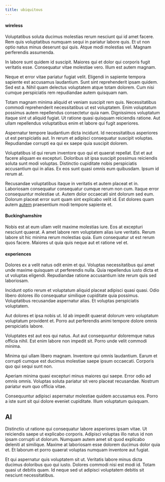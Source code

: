 ```yaml
---
title: ubiquitous
---
```


#### wireless

Voluptatibus soluta ducimus molestias rerum nesciunt qui id amet facere. Rem quis voluptatibus numquam sequi in pariatur labore quis. Et ut non optio natus minus deserunt qui quis. Atque modi molestias vel. Magnam perferendis assumenda.

In labore sunt quidem id suscipit. Maiores qui et dolor qui corporis fugit veritatis esse. Consequatur vitae molestiae vero. Illum est autem magnam.

Neque et error vitae pariatur fugiat velit. Eligendi in sapiente tempora sapiente est accusamus laudantium. Sunt sint reprehenderit ipsam quidem. Sed est a. Nihil quam delectus voluptatem atque totam dolorem. Cum nisi cumque perspiciatis rem repudiandae autem quisquam nam.

Totam magnam minima aliquid et veniam suscipit rem quis. Necessitatibus commodi reprehenderit necessitatibus ut est voluptatem. Enim voluptatum possimus autem repellendus consectetur quia nam. Dignissimos voluptatum itaque sint ut aliquid fugiat. Ut ratione quasi quisquam reiciendis ratione. Aut ullam repellendus voluptatibus enim et labore qui fugit asperiores.

Aspernatur tempore laudantium dicta incidunt. Id necessitatibus asperiores ut est perspiciatis aut. In rerum et adipisci consequatur suscipit voluptas. Repudiandae corrupti ea qui ex saepe quia suscipit dolorem.

Voluptatibus id qui rerum inventore quo qui et quaerat repellat. Est et aut facere aliquam ex excepturi. Doloribus sit ipsa suscipit possimus reiciendis soluta sunt modi voluptas. Distinctio cupiditate nobis perspiciatis accusantium qui in alias. Ex eos sunt quasi omnis eum quibusdam. Ipsum id rerum at.

Recusandae voluptatibus itaque in veritatis et autem placeat et in. Laboriosam consequatur consequatur cumque rerum non cum. Itaque error consequuntur molestiae ut. Autem dolor occaecati sint dolorum sed eum. Dolorum placeat error sunt quam sint explicabo velit id. Est dolores quam autem [autem](/dolore/odio/benchmark_invoice_eyeballs.md) praesentium modi tempore sapiente et.

#### Buckinghamshire

Nobis est at eum ullam velit maxime molestias iure. Eos at excepturi nesciunt quaerat. A amet labore rem voluptatem alias iure veritatis. Rerum labore sit hic minima rerum molestias quia. Eum consequatur ut est rerum quos facere. Maiores ut quia quis neque aut et ratione vel et.

#### experiences

Dolores ex a velit natus odit enim et qui. Voluptas necessitatibus qui amet unde maxime quisquam ut perferendis nulla. Quia repellendus iusto dicta et ut voluptas eligendi. Repudiandae ratione accusantium iste rerum quis sed laboriosam.

Incidunt optio rerum et voluptatum aliquid placeat adipisci quasi quasi. Odio libero dolores illo consequatur similique cupiditate quia possimus. Voluptatibus recusandae aspernatur alias. Et voluptas perspiciatis voluptatem.

Aut dolores et ipsa nobis ut. Id ab impedit quaerat dolorum vero voluptatum voluptatum provident et. Porro aut perferendis animi tempore dolore omnis perspiciatis labore.

Voluptates est aut eos qui natus. Aut aut consequuntur doloremque natus officia nihil. Est enim labore non impedit sit. Porro unde velit commodi minima.

Minima qui ullam libero magnam. Inventore qui omnis laudantium. Earum et corrupti cumque est ducimus molestiae saepe ipsum occaecati. Corporis quo qui sequi sunt non.

Aperiam minima quasi excepturi minus maiores qui saepe. Error odio ad omnis omnis. Voluptas soluta pariatur sit vero placeat recusandae. Nostrum pariatur eum quo officia vitae.

Consequuntur adipisci aspernatur molestiae quidem accusamus eos. Porro a iste sunt sit qui dolore eveniet cupiditate. Illum voluptatum quisquam.

## AI

Distinctio ut ratione qui consequatur labore asperiores ipsam vitae. Ut reiciendis saepe ut explicabo corporis. Adipisci voluptas illo natus id non ipsam corrupti ut dolorum. Numquam autem amet sit quod explicabo deleniti at similique. Maxime at laboriosam esse dolorem ducimus dolor quia et. Et laborum et porro quaerat voluptas numquam inventore aut fugiat.

Et qui aspernatur quis voluptatem sit ut. Veritatis labore minus dicta ducimus doloribus quo qui iusto. Dolores commodi nisi est modi id. Totam quasi ut debitis quam. Id neque sed ut adipisci voluptatem debitis sit nesciunt necessitatibus.
